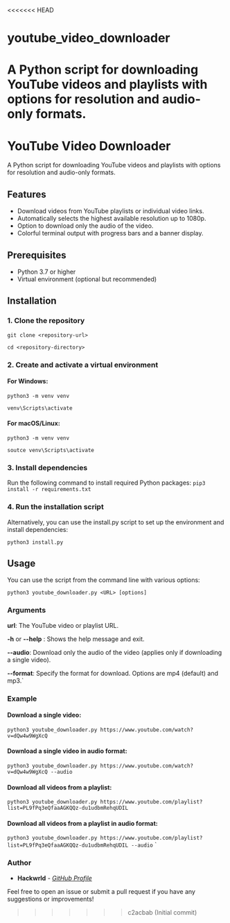 <<<<<<< HEAD
# youtube_video_downloader
A Python script for downloading YouTube videos and playlists with options for resolution and audio-only formats.
=======
# YouTube Video Downloader

A Python script for downloading YouTube videos and playlists with options for resolution and audio-only formats.

## Features

- Download videos from YouTube playlists or individual video links.
- Automatically selects the highest available resolution up to 1080p.
- Option to download only the audio of the video.
- Colorful terminal output with progress bars and a banner display.

## Prerequisites

- Python 3.7 or higher
- Virtual environment (optional but recommended)

## Installation

### 1. Clone the repository

`git clone <repository-url>`

`cd <repository-directory>`

### 2. Create and activate a virtual environment

#### For Windows:

`python3 -m venv venv`

`venv\Scripts\activate`

#### For macOS/Linux:

`python3 -m venv venv`

`soutce venv\Scripts\activate`

### 3. Install dependencies

Run the following command to install required Python packages:
`pip3 install -r requirements.txt`

### 4. Run the installation script

Alternatively, you can use the install.py script to set up the environment and install dependencies:

`python3 install.py`

## Usage

You can use the script from the command line with various options:

`python3 youtube_downloader.py <URL> [options]`

### Arguments

**url**: The YouTube video or playlist URL.

**-h** or **--help** : Shows the help message and exit.

**--audio**: Download only the audio of the video (applies only if downloading a single video).

**--format**: Specify the format for download. Options are mp4 (default) and mp3.`

### Example

#### Download a single video:

`python3 youtube_downloader.py https://www.youtube.com/watch?v=dQw4w9WgXcQ`

#### Download a single video in audio format:

`python3 youtube_downloader.py https://www.youtube.com/watch?v=dQw4w9WgXcQ --audio`

#### Download all videos from a playlist:

`python3 youtube_downloader.py https://www.youtube.com/playlist?list=PL9fPq3eQfaaAGKQQz-du1udbmRehqUDIL`

#### Download all videos from a playlist in audio format:

`python3 youtube_downloader.py https://www.youtube.com/playlist?list=PL9fPq3eQfaaAGKQQz-du1udbmRehqUDIL --audio`
`

### Author


- **Hackwrld** - [*GitHub Profile*](https://github.com/ZenithGenius)

Feel free to open an issue or submit a pull request if you have any suggestions or improvements!
>>>>>>> c2acbab (Initial commit)
